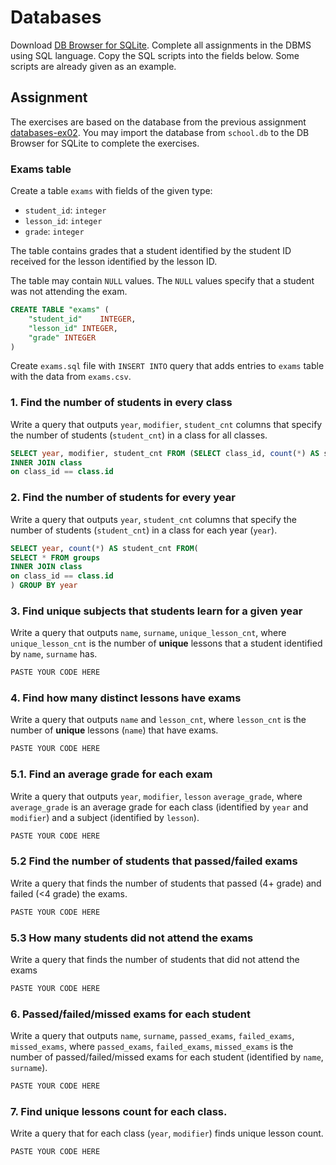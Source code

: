# Databases

Download [DB Browser for SQLite](https://sqlitebrowser.org/). Complete all
assignments in the DBMS using SQL language. Copy the SQL scripts into the fields
below. Some scripts are already given as an example.

## Assignment

The exercises are based on the database from the previous assignment
[databases-ex02](https://github.com/prog-1/databases-ex02). You may import the database from `school.db` to the DB Browser for SQLite to complete the exercises.

### Exams table

Create a table `exams` with fields of the given type:

* `student_id`: `integer`
* `lesson_id`: `integer`
* `grade`: `integer`

The table contains grades that a student identified by the student ID received for the lesson identified by the lesson ID.

The table may contain `NULL` values. The `NULL` values specify that a student was not attending the exam. 

```sql
CREATE TABLE "exams" (
	"student_id"	INTEGER,
	"lesson_id"	INTEGER,
	"grade"	INTEGER
)
```

Create `exams.sql` file with `INSERT INTO` query that adds entries to `exams` table with the data from `exams.csv`.

### 1. Find the number of students in every class

Write a query that outputs `year`, `modifier`, `student_cnt` columns that specify the number of students (`student_cnt`) in a class for all classes.

```sql
SELECT year, modifier, student_cnt FROM (SELECT class_id, count(*) AS student_cnt  FROM groups GROUP BY class_id)
INNER JOIN class
on class_id == class.id
```

### 2. Find the number of students for every year

Write a query that outputs `year`, `student_cnt` columns that specify the number of students (`student_cnt`) in a class for each year (`year`).

```sql
SELECT year, count(*) AS student_cnt FROM(
SELECT * FROM groups
INNER JOIN class
on class_id == class.id
) GROUP BY year
```

### 3. Find unique subjects that students learn for a given year

Write a query that outputs `name`, `surname`, `unique_lesson_cnt`, where `unique_lesson_cnt` is the number of **unique** lessons that a student identified by `name`, `surname` has.

```sql
PASTE YOUR CODE HERE
```

### 4. Find how many distinct lessons have exams

Write a query that outputs `name` and `lesson_cnt`, where `lesson_cnt` is the number of **unique** lessons (`name`) that have exams.

```sql
PASTE YOUR CODE HERE
```

### 5.1. Find an average grade for each exam

Write a query that outputs `year`, `modifier`, `lesson` `average_grade`, where `average_grade` is an average grade for each class (identified by `year` and `modifier`) and a subject (identified by `lesson`).

```sql
PASTE YOUR CODE HERE
```

### 5.2 Find the number of students that passed/failed exams

Write a query that finds the number of students that passed (4+ grade) and failed (<4 grade) the exams.

```sql
PASTE YOUR CODE HERE
```

### 5.3 How many students did not attend the exams

Write a query that finds the number of students that did not attend the exams

```sql
PASTE YOUR CODE HERE
```

### 6. Passed/failed/missed exams for each student

Write a query that outputs `name`, `surname`, `passed_exams`, `failed_exams`, `missed_exams`, where `passed_exams`, `failed_exams`, `missed_exams` is the number of passed/failed/missed exams for each student (identified by `name`, `surname`).

```sql
PASTE YOUR CODE HERE
```

### 7. Find unique lessons count for each class.

Write a query that for each class (`year`, `modifier`) finds unique lesson count.

```sql
PASTE YOUR CODE HERE
```
